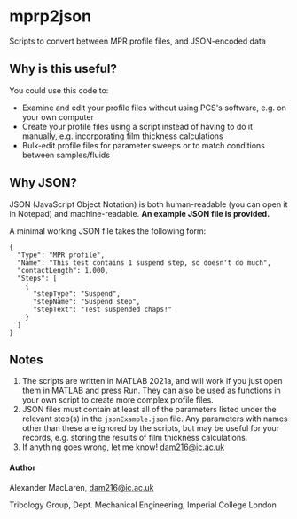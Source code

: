 # mprp2json
Scripts to convert between MPR profile files, and JSON-encoded data

## Why is this useful?
You could use this code to:
* Examine and edit your profile files without using PCS's software, e.g. on your own computer
* Create your profile files using a script instead of having to do it manually, e.g. incorporating film thickness calculations
* Bulk-edit profile files for parameter sweeps or to match conditions between samples/fluids

## Why JSON?
JSON (JavaScript Object Notation) is both human-readable (you can open it in Notepad) and machine-readable. **An example JSON file is provided.**

A minimal working JSON file takes the following form:
```
{
  "Type": "MPR profile",
  "Name": "This test contains 1 suspend step, so doesn't do much",
  "contactLength": 1.000,
  "Steps": [
    {
      "stepType": "Suspend",
      "stepName": "Suspend step",
      "stepText": "Test suspended chaps!"
    }
  ]
}
```


## Notes
1. The scripts are written in MATLAB 2021a, and will work if you just open them in MATLAB and press Run. They can also be used as functions in your own script to create more complex profile files.
2. JSON files must contain at least all of the parameters listed under the relevant step(s) in the `jsonExample.json` file. Any parameters with names other than these are ignored by the scripts, but may be useful for your records, e.g. storing the results of film thickness calculations.
3. If anything goes wrong, let me know! dam216@ic.ac.uk

#### Author
Alexander MacLaren, dam216@ic.ac.uk

Tribology Group, Dept. Mechanical Engineering, Imperial College London

